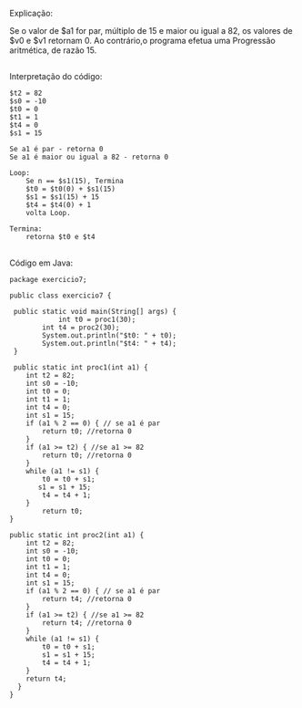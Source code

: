 <div>
	<p>Explicação:</p>
	<p>Se o valor de $a1 for par, múltiplo de 15 e maior ou igual a 82, os valores de $v0 e $v1 retornam 0. 
	Ao contrário,o programa efetua uma Progressão aritmética, de razão 15.</p>
</div>

##
<div>
	<p>Interpretação do código:</p>

	$t2 = 82
	$s0 = -10
	$t0 = 0
	$t1 = 1
	$t4 = 0
	$s1 = 15

	Se a1 é par - retorna 0
	Se a1 é maior ou igual a 82 - retorna 0

	Loop:
		Se n == $s1(15), Termina
		$t0 = $t0(0) + $s1(15)
		$s1 = $s1(15) + 15
		$t4 = $t4(0) + 1
		volta Loop.

	Termina:
		retorna $t0 e $t4
</div>

##
<div>
	<p>Código em Java:</p>
	
	package exercicio7;

	public class exercicio7 {

   	 public static void main(String[] args) {
    	        int t0 = proc1(30);
   	        int t4 = proc2(30);
  	        System.out.println("$t0: " + t0);
 	        System.out.println("$t4: " + t4);
	 }

     public static int proc1(int a1) {
       	int t2 = 82;
       	int s0 = -10;
       	int t0 = 0;
       	int t1 = 1;
       	int t4 = 0;
       	int s1 = 15;
       	if (a1 % 2 == 0) { // se a1 é par
       	    return t0; //retorna 0
       	}
       	if (a1 >= t2) { //se a1 >= 82
            return t0; //retorna 0
       	}
        while (a1 != s1) {
            t0 = t0 + s1;
           s1 = s1 + 15;
            t4 = t4 + 1;
       	}
     	    return t0;
  	}

    public static int proc2(int a1) {
        int t2 = 82;
        int s0 = -10;
        int t0 = 0;
        int t1 = 1;
        int t4 = 0;
        int s1 = 15;
        if (a1 % 2 == 0) { // se a1 é par
            return t4; //retorna 0
        }
        if (a1 >= t2) { //se a1 >= 82
            return t4; //retorna 0
        }
        while (a1 != s1) {
            t0 = t0 + s1;
            s1 = s1 + 15;
            t4 = t4 + 1;
        }
        return t4;
      }
    }

</div>
